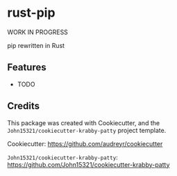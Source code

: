 # rust-pip

WORK IN PROGRESS

pip rewritten in Rust

## Features

* TODO

## Credits

This package was created with Cookiecutter, and the
`John15321/cookiecutter-krabby-patty` project template.

Cookiecutter: <https://github.com/audreyr/cookiecutter>

`John15321/cookiecutter-krabby-patty`: <https://github.com/John15321/cookiecutter-krabby-patty>
